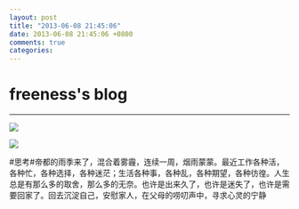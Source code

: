 ```yaml
---
layout: post
title: "2013-06-08 21:45:06"
date: 2013-06-08 21:45:06 +0800
comments: true
categories: 
---
```


# freeness's blog

----------

![](http://okqmqrbgo.bkt.clouddn.com/201306082145061.jpg)

![](http://okqmqrbgo.bkt.clouddn.com/201306082145062.jpg)

>
\#思考\#帝都的雨季来了，混合着雾霾，连续一周，烟雨蒙蒙。最近工作各种活，各种忙，各种选择，各种迷茫；生活各种事，各种乱，各种期望，各种彷徨。人生总是有那么多的取舍，那么多的无奈。也许是出来久了，也许是迷失了，也许是需要回家了。回去沉淀自己，安慰家人，在父母的唠叨声中，寻求心灵的宁静